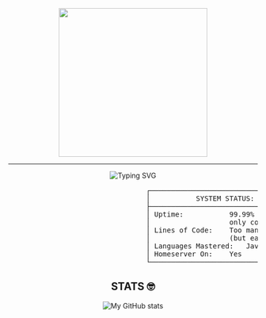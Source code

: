 <div align="center">
<img src="https://media0.giphy.com/media/v1.Y2lkPTc5MGI3NjExenVxMDYxdjdhNHdzYmh3NXgwNmU1eDlrM212NGVobDNpd3E5YTBrdSZlcD12MV9pbnRlcm5hbF9naWZfYnlfaWQmY3Q9Zw/ZXR51hYl07rjLmYUEY/giphy.gif" width="300" />
</div>

---

<div align="center">

![Typing SVG](https://readme-typing-svg.demolab.com/?lines=What's+Goodie+ga-;or+I+mean,+hello+stranger.&center=true&width=500&height=50)

</div>

<p align="center">
<pre>
                                 ┌──────────────────────────────────────────────┐
                                 │           SYSTEM STATUS: OPERATIONAL         │
                                 ├──────────────────────────────────────────────┤
                                 │ Uptime:           99.99% (Never sleeps,      │
                                 │                   only compiles)             │
                                 │ Lines of Code:    Too many to count          │
                                 │                   (but each one majestic)    │
                                 │ Languages Mastered:   Java(for right now)    │
                                 │ Homeserver On:    Yes                        │
                                 └──────────────────────────────────────────────┘
</pre>
</p>




<div align="center">
  
## STATS 🤓
![My GitHub stats](https://github-readme-stats.vercel.app/api?username=SurvivalW&show_icons=true&theme=tokyonight)

</div>
